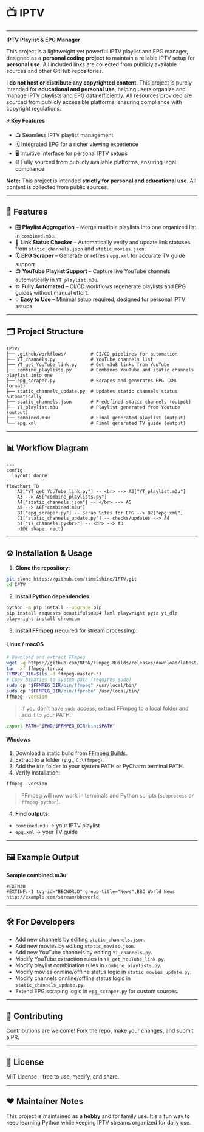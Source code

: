 # 📺 IPTV

---

**IPTV Playlist & EPG Manager**

This project is a lightweight yet powerful IPTV playlist and EPG manager, designed as a **personal coding project** to maintain a reliable IPTV setup for **personal use**. All included links are collected from publicly available sources and other GitHub repositories.

I **do not host or distribute any copyrighted content**. This project is purely intended for **educational and personal use**, helping users organize and manage IPTV playlists and EPG data efficiently. All resources provided are sourced from publicly accessible platforms, ensuring compliance with copyright regulations.

**⚡ Key Features**

* 📺 Seamless IPTV playlist management
* 🗓 Integrated EPG for a richer viewing experience
* 🖥 Intuitive interface for personal IPTV setups
* 🌐 Fully sourced from publicly available platforms, ensuring legal compliance

**Note:** This project is intended **strictly for personal and educational use**. All content is collected from public sources.

---

## 🚀 Features

* 🎛 **Playlist Aggregation** – Merge multiple playlists into one organized list in `combined.m3u`.
* 🔗 **Link Status Checker** – Automatically verify and update link statuses from `static_channels.json` and `static_movies.json`.
* 🗓 **EPG Scraper** – Generate or refresh `epg.xml` for accurate TV guide support.
* 📺 **YouTube Playlist Support** – Capture live YouTube channels automatically in `YT_playlist.m3u`.
* ⚙️ **Fully Automated** – CI/CD workflows regenerate playlists and EPG guides without manual effort.
* 💡 **Easy to Use** – Minimal setup required, designed for personal IPTV setups.

---

## 🗂 Project Structure

```
IPTV/
├── .github/workflows/         # CI/CD pipelines for automation
├── YT_channels.py             # YouTube channels list
├── YT_get_YouTube_link.py     # Get m3u8 links from YouTube
├── combine_playlists.py       # Combines YouTube and static channels playlist into one
├── epg_scraper.py             # Scrapes and generates EPG (XML format)
├── static_channels_update.py  # Updates static channels status automatically
├── static_channels.json       # Predefined static channels (outpot)
├── YT_playlist.m3u            # Playlist generated from Youtube (output)
├── combined.m3u               # Final generated playlist (output)
└── epg.xml                    # Final generated TV guide (output)
```

---

## 📊 Workflow Diagram

```mermaid
---
config:
  layout: dagre
---
flowchart TD
    A2["YT_get_YouTube_link.py"] -- <br> --> A3["YT_playlist.m3u"]
    A3 --> A5["combine_playlists.py"]
    A4["static_channels.json"] -- </br> --> A5
    A5 --> A6["combined.m3u"]
    B1["epg_scraper.py"] -- Scrap Sites for EPG --> B2["epg.xml"]
    C1["static_channels_update.py"] -- checks/updates --> A4
    n1["YT_channels.py<br>"] -- <br> --> A3
    n1@{ shape: rect}

```

---

## ⚙️ Installation & Usage

1. **Clone the repository:**

```bash
git clone https://github.com/time2shine/IPTV.git
cd IPTV
```

2. **Install Python dependencies:**

```bash
python -m pip install --upgrade pip
pip install requests beautifulsoup4 lxml playwright pytz yt_dlp
playwright install chromium
```

3. **Install FFmpeg** (required for stream processing):

#### Linux / macOS

```bash
# Download and extract FFmpeg
wget -q https://github.com/BtbN/FFmpeg-Builds/releases/download/latest/ffmpeg-master-latest-linux64-gpl.tar.xz -O ffmpeg.tar.xz
tar -xf ffmpeg.tar.xz
FFMPEG_DIR=$(ls -d ffmpeg-master-*)
# Copy binaries to system path (requires sudo)
sudo cp "$FFMPEG_DIR/bin/ffmpeg" /usr/local/bin/
sudo cp "$FFMPEG_DIR/bin/ffprobe" /usr/local/bin/
ffmpeg -version
```

> If you don’t have `sudo` access, extract FFmpeg to a local folder and add it to your PATH:

```bash
export PATH="$PWD/$FFMPEG_DIR/bin:$PATH"
```

#### Windows

1. Download a static build from [FFmpeg Builds](https://www.gyan.dev/ffmpeg/builds/).
2. Extract to a folder (e.g., `C:\ffmpeg`).
3. Add the `bin` folder to your system PATH or PyCharm terminal PATH.
4. Verify installation:

```powershell
ffmpeg -version
```

> FFmpeg will now work in terminals and Python scripts (`subprocess` or `ffmpeg-python`).

4. **Find outputs:**

* `combined.m3u` → your IPTV playlist
* `epg.xml` → your TV guide

---

## 🖼 Example Output

**Sample combined.m3u:**
```m3u
#EXTM3U
#EXTINF:-1 tvg-id="BBCWORLD" group-title="News",BBC World News
http://example.com/stream/bbcworld
```

---

## 🛠 For Developers

- Add new channels by editing `static_channels.json`.
- Add new movies by editing `static_movies.json`.
- Add new YouTube channels by editing `YT_channels.py`.
- Modify YouTube extraction rules in `YT_get_YouTube_link.py`.
- Modify playlist combination rules in `combine_playlists.py`.
- Modify movies onnline/offline status logic in `static_movies_update.py`.
- Modify channels onnline/offline status logic in `static_channels_update.py`.
- Extend EPG scraping logic in `epg_scraper.py` for custom sources.

---

## 🤝 Contributing

Contributions are welcome! Fork the repo, make your changes, and submit a PR.

---

## 📜 License

MIT License – free to use, modify, and share.

---

## ❤️ Maintainer Notes

This project is maintained as a **hobby** and for family use. It's a fun way to keep learning Python while keeping IPTV streams organized for daily use.
